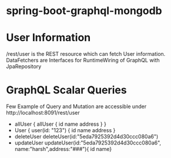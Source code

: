 # spring-boot-graphql-mongodb


# User Information
 /rest/user is the REST resource which can fetch User information.
 DataFetchers are Interfaces for RuntimeWiring of GraphQL with JpaRepository
# GraphQL Scalar Queries
 Few Example of Query and Mutation are accessible under http://localhost:8091/rest/user
 
*  allUser { allUser { id name address } }
*  User { user(id: "123") { id name address }
*  deleteUser deleteUser(id:"5eda7925392d4d30ccc080a6")
*  updateUser updateUser(id:"5eda7925392d4d30ccc080a6", name:"harsh",address:"###"){ id name}
